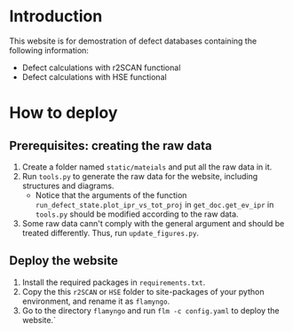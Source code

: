 # Introduction
This website is for demostration of defect databases containing the following information:
- Defect calculations with r2SCAN functional
- Defect calculations with HSE functional


# How to deploy
## Prerequisites: creating the raw data
1. Create a folder named `static/mateials` and put all the raw data in it.
2. Run `tools.py` to generate the raw data for the website, including structures and diagrams.
    - Notice that the arguments of the function `run_defect_state.plot_ipr_vs_tot_proj` in `get_doc.get_ev_ipr` in `tools.py` should be modified according to the raw data.
3. Some raw data cann't comply with the general argument and should be treated differently. Thus, run `update_figures.py`.

## Deploy the website
1. Install the required packages in `requirements.txt`.
2. Copy the this `r2SCAN` or `HSE` folder to site-packages of your python environment, and rename it as `flamyngo`.
3. Go to the directory `flamyngo` and run `flm -c config.yaml` to deploy the website.`